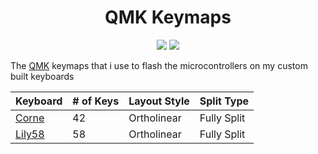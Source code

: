 <h1 align="center">QMK Keymaps</h1>
<p align="center"}>
  <a href="https://github.com/ParkerBritt?tab=repositories&q=&type=&language=c&sort="><img src="https://parkerbritt.com/badge?label=C&icon=C&color=A8B9CC"></a>
  <a href="https://docs.qmk.fm/"><img src="https://parkerbritt.com/badge?label=QMK&icon=qmk&color=333333"></a>
</p>

The  <a href="https://docs.qmk.fm/">QMK</a> keymaps that i use to flash the microcontrollers on my custom built keyboards
<table>
  <thead>
    <tr>
      <th>Keyboard</th>
      <th># of Keys</th>
      <th>Layout Style</th>
      <th>Split Type</th>
    </tr>
  </thead>
  <tbody>
    <tr>
      <td><a href="https://github.com/ParkerBritt/qmk_keymaps/tree/main/corne">Corne</a></td>
      <td>42</td>
      <td>Ortholinear</td>
      <td>Fully Split</td>
    </tr>
    <tr>
      <td><a href="https://github.com/ParkerBritt/qmk_keymaps/tree/main/lily58">Lily58</a></td>
      <td>58</td>
      <td>Ortholinear</td>
      <td>Fully Split</td>
    </tr>
  </tbody>
</table>
